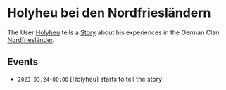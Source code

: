 # Holyheu bei den Nordfriesländern

The User [Holyheu](3.md) tells a [Story](6.markdown) about his experiences in the German Clan [Nordfriesländer](11.md).

## Events

- ```2023.03.24-OO:OO``` [Holyheu] starts to tell the story
